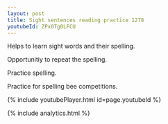 ```yaml
---
layout: post
title: Sight sentences reading practice 1278
youtubeId: ZPx0Tg0LFCU
---
```

 
 
Helps to learn sight words and their spelling.

Opportunitiy to repeat the spelling. 

Practice spelling. 
 
Practice for spelling bee competitions. 
 
{% include youtubePlayer.html id=page.youtubeId %}
 
 
{% include analytics.html %}